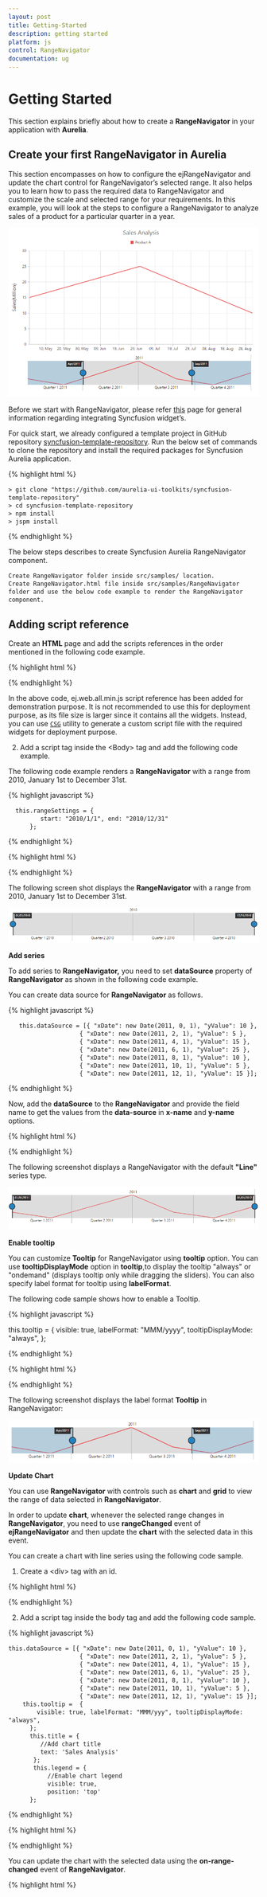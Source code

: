 ```yaml
---
layout: post
title: Getting-Started
description: getting started
platform: js
control: RangeNavigator
documentation: ug
---
```


# Getting Started

This section explains briefly about how to create a **RangeNavigator** in your application with **Aurelia**.

## Create your first RangeNavigator in Aurelia

This section encompasses on how to configure the ejRangeNavigator and update the chart control for RangeNavigator’s selected range. It also helps you to learn how to pass the required data to RangeNavigator and customize the scale and selected range for your requirements. In this example, you will look at the steps to configure a RangeNavigator to analyze sales of a product for a particular quarter in a year.


![](Getting-Started_images/Getting-Started_img1.png) 


Before we start with RangeNavigator, please refer [this](https://help.syncfusion.com/aurelia/overview#getting-started) page for general information regarding integrating Syncfusion widget’s.

For quick start, we already configured a template project in GitHub repository [syncfusion-template-repository](https://github.com/aurelia-ui-toolkits/syncfusion-template-repository). Run the below set of commands to clone the repository and install the required packages for Syncfusion Aurelia application.

{% highlight html %}

    > git clone "https://github.com/aurelia-ui-toolkits/syncfusion-template-repository"
    > cd syncfusion-template-repository
    > npm install
    > jspm install

{% endhighlight %}


The below steps describes to create Syncfusion Aurelia RangeNavigator component.

    Create RangeNavigator folder inside src/samples/ location.
    Create RangeNavigator.html file inside src/samples/RangeNavigator folder and use the below code example to render the RangeNavigator component.

## Adding script reference

Create an **HTML** page and add the scripts references in the order mentioned in the following code example.

{% highlight html %}


<!DOCTYPE html>
<html>
<head>
    <!--  jquery script  -->
    <script type="text/javascript" src="//cdn.syncfusion.com/js/assets/external/jquery-2.1.4.min.js"></script> 
    <!-- Essential JS UI widget -->
    <script type="text/javascript" src="//cdn.syncfusion.com/14.3.0.49/js/web/ej.web.all.min.js"></script>
</head>
<body>
</body>
</html>

{% endhighlight %}

In the above code, ej.web.all.min.js script reference has been added for demonstration purpose. It is not recommended to use this for deployment purpose, as its file size is larger since it contains all the widgets. Instead, you can use [`CSG`](http://csg.syncfusion.com/) utility to generate a custom script file with the required widgets for deployment purpose.


2. Add a script tag inside the &lt;Body&gt; tag and add the following code example.  

The following code example renders a **RangeNavigator** with a range from 2010, January 1st to December 31st.

{% highlight javascript %}

      this.rangeSettings = {
             start: "2010/1/1", end: "2010/12/31"
          };


{% endhighlight %}


{% highlight html %}

<template>
    <div>
        <ej-range-navigator id="navigator"
		                       e-range-settings.bind="rangeSettings">
        </ej-range-navigator>
    </div>

</template>
          
{% endhighlight %}

The following screen shot displays the **RangeNavigator** with a range from 2010, January 1st to December 31st.



![](Getting-Started_images/Getting-Started_img2.png) 

**Add series**

To add series to **RangeNavigator,** you need to set **dataSource** property of **RangeNavigator** as shown in the following code example. 

You can create data source for **RangeNavigator** as follows.

{% highlight javascript %}

       this.dataSource = [{ "xDate": new Date(2011, 0, 1), "yValue": 10 },
                        { "xDate": new Date(2011, 2, 1), "yValue": 5 },
                        { "xDate": new Date(2011, 4, 1), "yValue": 15 },
                        { "xDate": new Date(2011, 6, 1), "yValue": 25 },
                        { "xDate": new Date(2011, 8, 1), "yValue": 10 },
                        { "xDate": new Date(2011, 10, 1), "yValue": 5 },
                        { "xDate": new Date(2011, 12, 1), "yValue": 15 }];

{% endhighlight %}



Now, add the **dataSource** to the **RangeNavigator** and provide the field name to get the values from the **data-source** in **x-name** and **y-name** options.

{% highlight html %}

<template>
    <div>
        <ej-range-navigator id="navigator" e-data-source.bind="dataSource" e-x-name="xDate"
                            e-y-name="yValue">
        </ej-range-navigator>
    </div>

</template>

{% endhighlight %}


The following screenshot displays a RangeNavigator with the default **"Line"** series type.



![](Getting-Started_images/Getting-Started_img3.png) 

**Enable tooltip**

You can customize **Tooltip** for RangeNavigator using **tooltip** option. You can use **tooltipDisplayMode** option in **tooltip**,to display the tooltip "always" or "ondemand" (displays tooltip only while dragging the sliders). You can also specify label format for tooltip using **labelFormat**.

The following code sample shows how to enable a Tooltip.

{% highlight javascript %}

this.tooltip =  {
            visible: true, labelFormat: "MMM/yyyy", tooltipDisplayMode: "always",
          };

{% endhighlight %}

{% highlight html %}


 <template>
    <div>
        <ej-range-navigator id="navigator"  e-tooltip-settings.bind="tooltip">
        </ej-range-navigator>
    </div>

</template>

{% endhighlight %}

The following screenshot displays the label format **Tooltip** in RangeNavigator:

![](Getting-Started_images/Getting-Started_img4.png) 

**Update Chart**

You can use **RangeNavigator** with controls such as **chart** and **grid** to view the range of data selected in **RangeNavigator**. 

In order to update **chart**, whenever the selected range changes in **RangeNavigator**, you need to use **rangeChanged** event of **ejRangeNavigator** and then update the **chart** with the selected data in this event. 

You can create a chart with line series using the following code sample.

1. Create a &lt;div&gt; tag with an id.



{% highlight html %}

<template>
    <div>
        <ej-chart id="chartContent">
        </ej-chart>
    </div>
</template>

{% endhighlight %}



2. Add a script tag inside the body tag and add the following code sample. 

{% highlight javascript %}

    this.dataSource = [{ "xDate": new Date(2011, 0, 1), "yValue": 10 },
                        { "xDate": new Date(2011, 2, 1), "yValue": 5 },
                        { "xDate": new Date(2011, 4, 1), "yValue": 15 },
                        { "xDate": new Date(2011, 6, 1), "yValue": 25 },
                        { "xDate": new Date(2011, 8, 1), "yValue": 10 },
                        { "xDate": new Date(2011, 10, 1), "yValue": 5 },
                        { "xDate": new Date(2011, 12, 1), "yValue": 15 }];
	    this.tooltip =  {
            visible: true, labelFormat: "MMM/yyy", tooltipDisplayMode: "always",
          };
		  this.title = {
	         //Add chart title
             text: 'Sales Analysis'
	       };
		   this.legend = { 
	           //Enable chart legend
	           visible: true,
			   position: 'top'
		  };

           

{% endhighlight %}

{% highlight html %}

<template>
 <div>
        <ej-chart id="chartContent" e-title.bind="title" e-legend.bind="legend" e-size.bind="size">
            <ej-series e-type="line" e-name="Product A" e-x-name="xDate"
                            e-y-name="yValue" e-data-source.bind="dataSource">
            </ej-series>
        </ej-chart>
    </div>
    </template>

{% endhighlight %}


You can update the chart with the selected data using the **on-range-changed** event of **RangeNavigator**.

{% highlight html %}

 <template>
    <div>
        <ej-range-navigator id="navigator" e-size-settings.bind="sizeSettings" e-data-source.bind="dataSource" e-x-name="xDate"
                            e-y-name="yValue" e-tooltip-settings.bind="tooltip" e-on-range-changed.trigger="onChartLoaded($event)">
        </ej-range-navigator>
    </div>

{% endhighlight %}


{% highlight javascript %}

 onChartLoaded(sender) {
    let chartObj = $('#chartContent').data('ejChart');
    if (chartObj) {
      chartObj.model.primaryXAxis.zoomPosition = sender.detail.zoomPosition;
      chartObj.model.primaryXAxis.zoomFactor = sender.detail.zoomFactor;
      $('#chartContent').ejChart('redraw');
    }
  }
  
{% endhighlight %}

The following screenshot displays how a RangeNavigator is updated when a selected range is changed.



![](Getting-Started_images/Getting-Started_img5.png) 

**Set value type**

**RangeNavigator** can also be used with numerical values. You can specify the data type using **value-type** option. 

You can create a **data-source** for Chart Series with integer Values using the following code sample.

{% highlight javascript %}


    this.dataSource = [
    { "xDate": 0, "yValue": 10 },
    { "xDate": 50, "yValue": 5 },
    { "xDate": 100, "yValue": 15 },
    { "xDate": 150, "yValue": 25 },
    { "xDate": 200, "yValue": 10 },
    { "xDate": 250, "yValue": 5 },
    { "xDate": 300, "yValue": 15 },
    ];


{% endhighlight %}

Now, you can set the **data-source** for Chart Series and **value-type** property to "numeric" as given in the following code example.

{% highlight html %}

  <template>
    <div>
        <ej-range-navigator id="navigator" e-size-settings.bind="sizeSettings" e-data-source.bind="dataSource" e-x-name="xDate"
                            e-y-name="yValue" e-value-type="numeric">
        </ej-range-navigator>
    </div>
</template>

{% endhighlight %}


The following screenshot displays a RangeNavigator with numerical values:



![](Getting-Started_images/Getting-Started_img6.png) 

